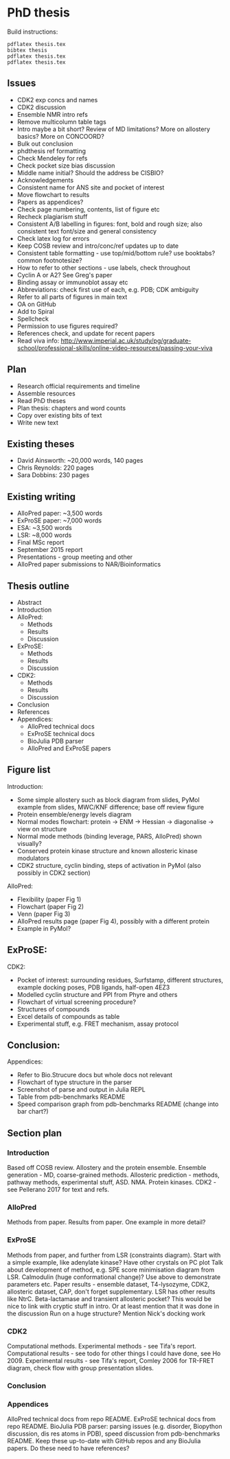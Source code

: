 # PhD thesis

Build instructions:
```
pdflatex thesis.tex
bibtex thesis
pdflatex thesis.tex
pdflatex thesis.tex
```


## Issues

- CDK2 exp concs and names
- CDK2 discussion
- Ensemble NMR intro refs
- Remove multicolumn table tags
- Intro maybe a bit short? Review of MD limitations? More on allostery basics? More on CONCOORD?
- Bulk out conclusion
- phdthesis ref formatting
- Check Mendeley for refs
- Check pocket size bias discussion
- Middle name initial? Should the address be CISBIO?
- Acknowledgements
- Consistent name for ANS site and pocket of interest
- Move flowchart to results
- Papers as appendices?
- Check page numbering, contents, list of figure etc
- Recheck plagiarism stuff
- Consistent A/B labelling in figures: font, bold and rough size; also consistent text font/size and general consistency
- Check latex log for errors
- Keep COSB review and intro/conc/ref updates up to date
- Consistent table formatting - use top/mid/bottom rule? use booktabs? common footnotesize?
- How to refer to other sections - use labels, check throughout
- Cyclin A or A2? See Greg's paper
- Binding assay or immunoblot assay etc
- Abbreviations: check first use of each, e.g. PDB; CDK ambiguity
- Refer to all parts of figures in main text
- OA on GitHub
- Add to Spiral
- Spellcheck
- Permission to use figures required?
- References check, and update for recent papers
- Read viva info: http://www.imperial.ac.uk/study/pg/graduate-school/professional-skills/online-video-resources/passing-your-viva


## Plan

- Research official requirements and timeline
- Assemble resources
- Read PhD theses
- Plan thesis: chapters and word counts
- Copy over existing bits of text
- Write new text


## Existing theses

- David Ainsworth: ~20,000 words, 140 pages
- Chris Reynolds: 220 pages
- Sara Dobbins: 230 pages


## Existing writing

- AlloPred paper: ~3,500 words
- ExProSE paper: ~7,000 words
- ESA: ~3,500 words
- LSR: ~8,000 words
- Final MSc report
- September 2015 report
- Presentations - group meeting and other
- AlloPred paper submissions to NAR/Bioinformatics


## Thesis outline

- Abstract
- Introduction
- AlloPred:
    - Methods
    - Results
    - Discussion
- ExProSE:
    - Methods
    - Results
    - Discussion
- CDK2:
    - Methods
    - Results
    - Discussion
- Conclusion
- References
- Appendices:
    - AlloPred technical docs
    - ExProSE technical docs
    - BioJulia PDB parser
    - AlloPred and ExProSE papers


## Figure list

Introduction:
- Some simple allostery such as block diagram from slides, PyMol example from slides, MWC/KNF difference; base off review figure
- Protein ensemble/energy levels diagram
- Normal modes flowchart: protein -> ENM -> Hessian -> diagonalise -> view on structure
- Normal mode methods (binding leverage, PARS, AlloPred) shown visually?
- Conserved protein kinase structure and known allosteric kinase modulators
- CDK2 structure, cyclin binding, steps of activation in PyMol (also possibly in CDK2 section)

AlloPred:
- Flexibility (paper Fig 1)
- Flowchart (paper Fig 2)
- Venn (paper Fig 3)
- AlloPred results page (paper Fig 4), possibly with a different protein
- Example in PyMol?

ExProSE:
-

CDK2:
- Pocket of interest: surrounding residues, Surfstamp, different structures, example docking poses, PDB ligands, half-open 4EZ3
- Modelled cyclin structure and PPI from Phyre and others
- Flowchart of virtual screening procedure?
- Structures of compounds
- Excel details of compounds as table
- Experimental stuff, e.g. FRET mechanism, assay protocol

Conclusion:
-

Appendices:
- Refer to Bio.Strucure docs but whole docs not relevant
- Flowchart of type structure in the parser
- Screenshot of parse and output in Julia REPL
- Table from pdb-benchmarks README
- Speed comparison graph from pdb-benchmarks README (change into bar chart?)


## Section plan

### Introduction

Based off COSB review.
Allostery and the protein ensemble.
Ensemble generation - MD, coarse-grained methods.
Allosteric prediction - methods, pathway methods, experimental stuff, ASD.
NMA.
Protein kinases.
CDK2 - see Pellerano 2017 for text and refs.


### AlloPred

Methods from paper.
Results from paper.
One example in more detail?


### ExProSE

Methods from paper, and further from LSR (constraints diagram).
Start with a simple example, like adenylate kinase? Have other crystals on PC plot
Talk about development of method, e.g. SPE score minimisation diagram from LSR.
Calmodulin (huge conformational change)?
Use above to demonstrate parameters etc.
Paper results - ensemble dataset, T4-lysozyme, CDK2, allosteric dataset, CAP, don't forget supplementary.
LSR has other results like NtrC.
Beta-lactamase and transient allosteric pocket? This would be nice to link with cryptic stuff in intro. Or at least mention that it was done in the discussion
Run on a huge structure?
Mention Nick's docking work


### CDK2

Computational methods.
Experimental methods - see Tifa's report.
Computational results - see todo for other things I could have done, see Ho 2009.
Experimental results - see Tifa's report, Comley 2006 for TR-FRET diagram, check flow with group presentation slides.


### Conclusion


### Appendices

AlloPred technical docs from repo README.
ExProSE technical docs from repo README.
BioJulia PDB parser: parsing issues (e.g. disorder, Biopython discussion, dis res atoms in PDB), speed discussion from pdb-benchmarks README.
Keep these up-to-date with GitHub repos and any BioJulia papers.
Do these need to have references?

